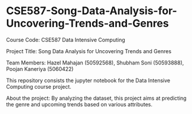 # CSE587-Song-Data-Analysis-for-Uncovering-Trends-and-Genres

Course Code: CSE587 Data Intensive Computing

Project Title: Song Data Analysis for Uncovering Trends and Genres

Team Members: Hazel Mahajan (50592568), Shubham Soni (50593888), Poojan Kaneriya (5060422)

This repository consists the jupyter notebook for the Data Intensive Computing course project.

About the project: By analyzing the dataset, this project aims at predicting the genre and upcoming trends based on various attributes.
